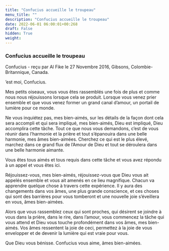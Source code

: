 ```yaml
---
title: "Confucius accueille le troupeau"
menu_title: ""
description: "Confucius accueille le troupeau"
date: 2022-06-01 06:00:01+00:268
draft: False
hidden: True
weight:
---
```

### Confucius accueille le troupeau

Confucius - reçu par Al Fike le 27 Novembre 2016, Gibsons, Colombie-Britannique, Canada.

’est moi, Confucius.

Mes petits oiseaux, vous vous êtes rassemblés une fois de plus et comme nous nous réjouissons lorsque cela se produit. Lorsque vous venez prier ensemble et que vous venez former un grand canal d’amour, un portail de lumière pour ce monde.

Ne vous inquiétez pas, mes bien-aimés, sur les détails de la façon dont cela sera accompli et qui sera impliqué, mes bien-aimés, Dieu est impliqué, Dieu accomplira cette tâche. Tout ce que nous vous demandons, c’est de vous réunir dans l’harmonie et la prière et tout s’épanouira dans une belle harmonie, mes âmes bien-aimées. Cherchez ce qui est le plus élevé, marchez dans ce grand flux de l’Amour de Dieu et tout se déroulera dans une belle harmonie aimante.

Vous êtes tous aimés et tous requis dans cette tâche et vous avez répondu à un appel et vous êtes ici.

Réjouissez-vous, mes bien-aimés, réjouissez-vous que Dieu vous ait appelés ensemble et vous ait amenés en ce lieu magnifique. Chacun va apprendre quelque chose à travers cette expérience. Il y aura des changements dans vos âmes, une plus grande conscience, et ces choses qui sont des barrières pour vous tomberont et une nouvelle joie s’éveillera en vous, âmes bien-aimées.

Alors que vous rassemblez ceux qui sont proches, qui désirent se joindre à vous dans la prière, dans le rire, dans l’amour, vous commencez la tâche qui vous attend et Dieu vous touche profondément dans vos âmes, mes bien-aimés. Vos âmes ressentent la joie de ceci, permettez à la joie de vous envelopper et de devenir la lumière qui est vraie pour vous.

Que Dieu vous bénisse. Confucius vous aime, âmes bien-aimées.
